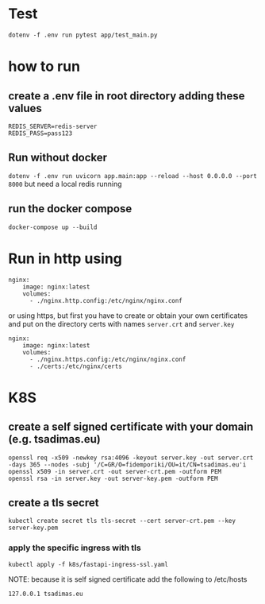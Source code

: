 # Test
``dotenv -f .env run pytest app/test_main.py``


# how to run
## create a .env file in root directory adding these values
```
REDIS_SERVER=redis-server
REDIS_PASS=pass123
```
## Run without docker
``dotenv -f .env run uvicorn app.main:app --reload --host 0.0.0.0 --port 8000``
but need a local redis running


## run the docker compose
``docker-compose up --build``

# Run in http using 
```
nginx:
    image: nginx:latest
    volumes:
      - ./nginx.http.config:/etc/nginx/nginx.conf
```
or using https, but first you have to create or obtain your own certificates and put on the directory certs with names ``server.crt`` and ``server.key``

```
nginx:
    image: nginx:latest
    volumes:
      - ./nginx.https.config:/etc/nginx/nginx.conf
      - ./certs:/etc/nginx/certs
```

# K8S

## create a self signed certificate with your domain (e.g. tsadimas.eu)
```
openssl req -x509 -newkey rsa:4096 -keyout server.key -out server.crt -days 365 --nodes -subj '/C=GR/O=fidemporiki/OU=it/CN=tsadimas.eu'i
openssl x509 -in server.crt -out server-crt.pem -outform PEM
openssl rsa -in server.key -out server-key.pem -outform PEM
 ```
## create a tls secret
```
kubectl create secret tls tls-secret --cert server-crt.pem --key server-key.pem
```
### apply the specific ingress with tls
```
kubectl apply -f k8s/fastapi-ingress-ssl.yaml
```
NOTE: because it is self signed certificate add the following to /etc/hosts
```
127.0.0.1 tsadimas.eu
```
